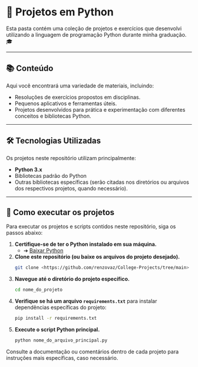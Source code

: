 # 🐍 Projetos em Python

Esta pasta contém uma coleção de projetos e exercícios que desenvolvi utilizando a linguagem de programação Python durante minha graduação. 🎓

---

## 📚 Conteúdo

Aqui você encontrará uma variedade de materiais, incluindo:

* Resoluções de exercícios propostos em disciplinas.
* Pequenos aplicativos e ferramentas úteis.
* Projetos desenvolvidos para prática e experimentação com diferentes conceitos e bibliotecas Python.

---

## 🛠️ Tecnologias Utilizadas

Os projetos neste repositório utilizam principalmente:

* **Python 3.x**
* Bibliotecas padrão do Python
* Outras bibliotecas específicas (serão citadas nos diretórios ou arquivos dos respectivos projetos, quando necessário).

---

## 🚀 Como executar os projetos

Para executar os projetos e scripts contidos neste repositório, siga os passos abaixo:

1.  **Certifique-se de ter o Python instalado em sua máquina.**
    * ➔ [Baixar Python](https://www.python.org/downloads/)
2.  **Clone este repositório (ou baixe os arquivos do projeto desejado).**
    ```bash
    git clone <https://github.com/renzovaz/College-Projects/tree/main>
    ```
3.  **Navegue até o diretório do projeto específico.**
    ```bash
    cd nome_do_projeto
    ```
4.  **Verifique se há um arquivo `requirements.txt`** para instalar dependências específicas do projeto:
    ```bash
    pip install -r requirements.txt
    ```
5.  **Execute o script Python principal.**
    ```bash
    python nome_do_arquivo_principal.py
    ```

Consulte a documentação ou comentários dentro de cada projeto para instruções mais específicas, caso necessário.